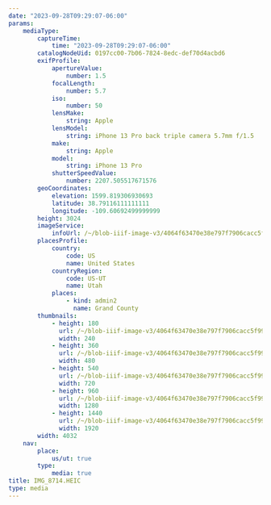 ```yaml
---
date: "2023-09-28T09:29:07-06:00"
params:
    mediaType:
        captureTime:
            time: "2023-09-28T09:29:07-06:00"
        catalogNodeUid: 0197cc00-7b06-7824-8edc-def70d4acbd6
        exifProfile:
            apertureValue:
                number: 1.5
            focalLength:
                number: 5.7
            iso:
                number: 50
            lensMake:
                string: Apple
            lensModel:
                string: iPhone 13 Pro back triple camera 5.7mm f/1.5
            make:
                string: Apple
            model:
                string: iPhone 13 Pro
            shutterSpeedValue:
                number: 2207.505517671576
        geoCoordinates:
            elevation: 1599.819306930693
            latitude: 38.79116111111111
            longitude: -109.60692499999999
        height: 3024
        imageService:
            infoUrl: /~/blob-iiif-image-v3/4064f63470e38e797f7906cacc5f99f184d68ac801ccc6d0cacc6428617b9367/info.json
        placesProfile:
            country:
                code: US
                name: United States
            countryRegion:
                code: US-UT
                name: Utah
            places:
                - kind: admin2
                  name: Grand County
        thumbnails:
            - height: 180
              url: /~/blob-iiif-image-v3/4064f63470e38e797f7906cacc5f99f184d68ac801ccc6d0cacc6428617b9367/full/240%2C180/0/default.jpg
              width: 240
            - height: 360
              url: /~/blob-iiif-image-v3/4064f63470e38e797f7906cacc5f99f184d68ac801ccc6d0cacc6428617b9367/full/480%2C360/0/default.jpg
              width: 480
            - height: 540
              url: /~/blob-iiif-image-v3/4064f63470e38e797f7906cacc5f99f184d68ac801ccc6d0cacc6428617b9367/full/720%2C540/0/default.jpg
              width: 720
            - height: 960
              url: /~/blob-iiif-image-v3/4064f63470e38e797f7906cacc5f99f184d68ac801ccc6d0cacc6428617b9367/full/1280%2C960/0/default.jpg
              width: 1280
            - height: 1440
              url: /~/blob-iiif-image-v3/4064f63470e38e797f7906cacc5f99f184d68ac801ccc6d0cacc6428617b9367/full/1920%2C1440/0/default.jpg
              width: 1920
        width: 4032
    nav:
        place:
            us/ut: true
        type:
            media: true
title: IMG_8714.HEIC
type: media
---
```

